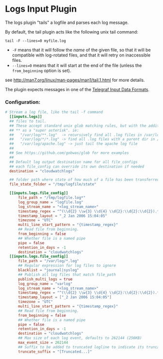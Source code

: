 # Logs Input Plugin

The logs plugin "tails" a logfile and parses each log message.

By default, the tail plugin acts like the following unix tail command:

```
tail -F --lines=0 myfile.log
```

- `-F` means that it will follow the _name_ of the given file, so
that it will be compatible with log-rotated files, and that it will retry on
inaccessible files.
- `--lines=0` means that it will start at the end of the file (unless
the `from_beginning` option is set).

see http://man7.org/linux/man-pages/man1/tail.1.html for more details.

The plugin expects messages in one of the
[Telegraf Input Data Formats](https://github.com/influxdata/telegraf/blob/master/docs/DATA_FORMATS_INPUT.md).

### Configuration:

```toml
# Stream a log file, like the tail -f command
  [[inputs.logs]]
  ## files to tail.
  ## These accept standard unix glob matching rules, but with the addition of
  ## ** as a "super asterisk". ie:
  ##   "/var/log/**.log"  -> recursively find all .log files in /var/log
  ##   "/var/log/*/*.log" -> find all .log files with a parent dir in /var/log
  ##   "/var/log/apache.log" -> just tail the apache log file
  ##
  ## See https://github.com/gobwas/glob for more examples
  ##
  ## Default log output destination name for all file_configs
  ## each file_config can override its own destination if needed
  destination = "cloudwatchlogs"

  ## folder path where state of how much of a file has been transferred is stored
  file_state_folder = "/tmp/logfile/state"

  [[inputs.logs.file_config]]
      file_path = "/tmp/logfile.log*"
      log_group_name = "logfile.log"
      log_stream_name = "<log_stream_name>"
      timestamp_regex = "^(\\d{2} \\w{3} \\d{4} \\d{2}:\\d{2}:\\d{2}).*$"
      timestamp_layout = "_2 Jan 2006 15:04:05"
      timezone = "UTC"
      multi_line_start_pattern = "{timestamp_regex}"
      ## Read file from beginning.
      from_beginning = false
      ## Whether file is a named pipe
      pipe = false
      retention_in_days = -1
      destination = "cloudwatchlogs"
  [[inputs.logs.file_config]]
      file_path = "/var/log/*.log"
      ## Regular expression for log files to ignore
      blacklist = "journal|syslog"
      ## Publish all log files that match file_path
      publish_multi_logs = true
      log_group_name = "varlog"
      log_stream_name = "<log_stream_name>"
      timestamp_regex = "^(\\d{2} \\w{3} \\d{4} \\d{2}:\\d{2}:\\d{2}).*$"
      timestamp_layout = ["_2 Jan 2006 15:04:05"]
      timezone = "UTC"
      multi_line_start_pattern = "{timestamp_regex}"
      ## Read file from beginning.
      from_beginning = false
      ## Whether file is a named pipe
      pipe = false
      retention_in_days = -1
      destination = "cloudwatchlogs"
      ## Max size of each log event, defaults to 262144 (256KB)
      max_event_size = 262144
      ## Suffix to be added to truncated logline to indicate its truncation, defaults to "[Truncated...]"
      truncate_suffix = "[Truncated...]"

```

